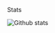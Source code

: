 
Stats

![Github stats](https://github-readme-stats.vercel.app/api?username=rajabebek&count_private=true&hide_title=true)

